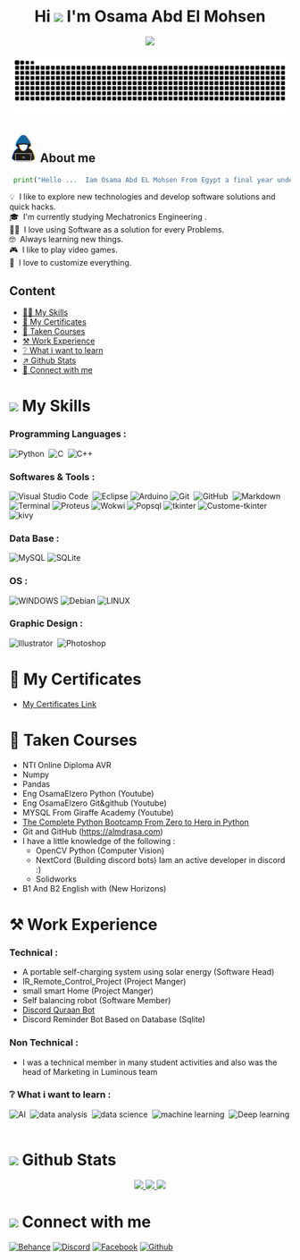 <h1 align="center">
  Hi
  <img src="https://media.giphy.com/media/hvRJCLFzcasrR4ia7z/giphy.gif" width="28">
  I'm Osama Abd El Mohsen
</h1>



<!-- Typing SVG by DenverCoder1 - https://github.com/DenverCoder1/readme-typing-svg -->

<p align="center">
  <a href="https://github.com/DenverCoder1/readme-typing-svg"><img src="https://readme-typing-svg.herokuapp.com/?lines=Mechatronics%20Engineer;Always%20learning%20new%20things&font=Fira%20Code&center=true&width=440&height=45&color=3DB54A&vCenter=true&size=22"></a>
</p> 

<!-- ![Snake animation](https://github.com/Osama-Abd-El-Mohsen/Osama-Abd-El-Mohsen/blob/output/github-contribution-grid-snake.svg) -->
<picture>
  <source media="(prefers-color-scheme: dark)" srcset="https://raw.githubusercontent.com/Osama-Abd-El-Mohsen/Osama-Abd-El-Mohsen/output/github-contribution-grid-snake-dark.svg">
  <source media="(prefers-color-scheme: light)" srcset="https://raw.githubusercontent.com/Osama-Abd-El-Mohsen/Osama-Abd-El-Mohsen/output/github-contribution-grid-snake.svg">
  <img alt="github contribution grid snake animation" src="https://raw.githubusercontent.com/Osama-Abd-El-Mohsen/Osama-Abd-El-Mohsen/output/github-contribution-grid-snake.svg">
</picture>

## <picture><img src = "https://github.com/0xAbdulKhalid/0xAbdulKhalid/raw/main/assets/mdImages/about_me.gif" width = 50px></picture> **About me**

```python
 print("Hello ...  Iam Osama Abd EL Mohsen From Egypt a final year undergraduate from Mansoura University ")
```

💡 &nbsp;I like to explore new technologies and develop software solutions and quick hacks.\
🎓 &nbsp;I'm currently studying Mechatronics Engineering .\
:technologist: &nbsp;I love using Software as a solution for every Problems.\
:nerd_face: &nbsp;Always learning new things.\
:video_game: &nbsp;I like to play video games.\
:gem: &nbsp;I love to customize everything.

## Content

- [👨‍💻 My Skills](https://github.com/Osama-Abd-El-Mohsen#-my-skills)
- [📄 My Certificates](https://github.com/Osama-Abd-El-Mohsen#--my-certificates--)
- [🥸 Taken Courses](https://github.com/Osama-Abd-El-Mohsen#--taken-courses--)
- [⚒️ Work Experience](https://github.com/Osama-Abd-El-Mohsen#-%EF%B8%8F-work-experience-)
- [❔ What i want to learn ](https://github.com/Osama-Abd-El-Mohsen#-what-i-want-to-learn-)
- [↗️ Github Stats ](https://github.com/Osama-Abd-El-Mohsen#-github-stats-)
- [🤝 Connect with me](https://github.com/Osama-Abd-El-Mohsen#-what-i-want-to-learn-)



<h1><img src = "https://media2.giphy.com/media/QssGEmpkyEOhBCb7e1/giphy.gif?cid=ecf05e47a0n3gi1bfqntqmob8g9aid1oyj2wr3ds3mg700bl&rid=giphy.gif" width ="30"> My Skills</h1> 

### Programming Languages :

![Python](https://img.shields.io/badge/-Python-151A22?style=for-the-badge&logo=python)&nbsp;
![C](https://img.shields.io/badge/-C-151A22?style=for-the-badge&logo=C)&nbsp;
![C++](https://img.shields.io/badge/-C++-151A22?style=for-the-badge&logo=C%2B%2B&logoColor=00599C)&nbsp;

### Softwares & Tools :
![Visual Studio Code](https://img.shields.io/badge/-Visual%20Studio%20Code-151A22?style=for-the-badge&logo=visual-studio-code&logoColor=007ACC)&nbsp;
![Eclipse](https://img.shields.io/badge/-Eclipse-151A22?style=for-the-badge&logo=eclipse-ide)
![Arduino](https://img.shields.io/badge/-Arduino-151A22?style=for-the-badge&logo=Arduino) 
![Git](https://img.shields.io/badge/-Git-151A22?style=for-the-badge&logo=git)&nbsp;
![GitHub](https://img.shields.io/badge/-GitHub-151A22?style=for-the-badge&logo=github)&nbsp;
![Markdown](https://img.shields.io/badge/-Markdown-151A22?style=for-the-badge&logo=markdown)
![Terminal](https://img.shields.io/badge/Terminal-151A22?style=for-the-badge&logo=gnu-bash)
![Proteus](https://img.shields.io/badge/Proteus-151A22?style=for-the-badge&logo=proteus)
![Wokwi](https://img.shields.io/badge/Wokwi-151A22?style=for-the-badge&logo=Wokwi)
![Popsql](https://img.shields.io/badge/popsql-151A22?style=for-the-badge&logo=popsql)
![tkinter](https://img.shields.io/badge/tkinter-151A22?style=for-the-badge&logo=tkinter)
![Custome-tkinter](https://img.shields.io/badge/Custome-tkinter-151A22?style=for-the-badge&logo=Custome-tkinter)
![kivy](https://img.shields.io/badge/kivy-151A22?style=for-the-badge&logo=kivy)

### Data Base :

![MySQL](https://img.shields.io/badge/mysql-151A22?style=for-the-badge&logo=mysql) 
![SQLite](https://img.shields.io/badge/sqlite-151A22?style=for-the-badge&logo=sqlite) 


### OS :
![WINDOWS](https://img.shields.io/badge/Windows-151A22?style=for-the-badge&logo=Windows)
![Debian](https://img.shields.io/badge/Debian-151A22?style=for-the-badge&logo=Debian)
![LINUX](https://img.shields.io/badge/Linux-151A22?style=for-the-badge&logo=linux)

### Graphic Design :
![Illustrator](https://img.shields.io/badge/-Illustrator-151A22?style=for-the-badge&logo=adobe-illustrator)&nbsp;
![Photoshop](https://img.shields.io/badge/-Photoshop-151A22?style=for-the-badge&logo=adobe-photoshop)&nbsp;

<h1> 📄 My Certificates  </h1>

- [My Certificates Link](https://drive.google.com/drive/folders/12KDW3w469Is7ocoOX7StPJg8117Q5-GR?usp=sharing)

<h1> 🥸 Taken Courses  </h1>

- NTI Online Diploma AVR
- Numpy
- Pandas
- Eng OsamaElzero Python (Youtube)
- Eng OsamaElzero Git&github (Youtube)
- MYSQL From Giraffe Academy (Youtube)
- [The Complete Python Bootcamp From Zero to Hero in Python](https://www.udemy.com/course/complete-python-bootcamp/)
- Git and GitHub (https://almdrasa.com)
- I have a little knowledge of the following :
  - OpenCV Python (Computer Vision)
  - NextCord (Building discord bots) Iam an active developer in discord :)
  - Solidworks
- B1 And B2 English with (New Horizons)
  
<h1> ⚒️ Work Experience </h1>

### Technical :
- A portable self-charging system using solar energy (Software Head)
- IR_Remote_Control_Project (Project Manger)
- small smart Home (Project Manger)
- Self balancing robot (Software Member)
- [Discord Quraan Bot](https://discord.gg/3b2g6sftAB)
- Discord Reminder Bot Based on Database (Sqlite)

### Non Technical :
- I was a technical member in many student activities and also was the head of Marketing  in Luminous team

  

### ❔ What i want to learn :

![AI](https://img.shields.io/badge/-AI-151A22?style=for-the-badge&logo=AI)&nbsp;
![data analysis](https://img.shields.io/badge/-data_analysis-151A22?style=for-the-badge&logo=AI)&nbsp;
![data science](https://img.shields.io/badge/-data_science-151A22?style=for-the-badge&logo=data-science&logoColor=A8B9CC)&nbsp;
![machine learning](https://img.shields.io/badge/-machine_learning-151A22?style=for-the-badge&logo=AI)&nbsp;
![Deep learning](https://img.shields.io/badge/-Deep_learning-151A22?style=for-the-badge&logo=AI)&nbsp;


<h1><img src = "https://media.giphy.com/media/iY8CRBdQXODJSCERIr/giphy.gif" width ="35"> Github Stats </h1>


<p align="center">
<a href="https://github.com/AVS1508">
  <img height="180em" src="https://github-readme-stats-eight-theta.vercel.app/api?username=Osama-Abd-El-Mohsen&theme=gotham&hide_border=true"/>
  <img height="180em" src="https://github-readme-stats-eight-theta.vercel.app/api/top-langs/?username=Osama-Abd-El-Mohsen&layout=compact&langs_count=8&theme=gotham&hide_border=true"/>
    <img height="left" src="https://github-readme-streak-stats.herokuapp.com/?user=Osama-Abd-El-Mohsen&theme=gotham&hide_border=true">

</a>
</p>


<h1> <img src='https://raw.githubusercontent.com/ShahriarShafin/ShahriarShafin/main/Assets/handshake.gif' width="80"> Connect with me </h1>

[![Behance](https://img.shields.io/badge/Behance-151A22?style=for-the-badge&logo=behance)](https://behance.net/Osama_Abd_ElMoh7sen) 
[![Discord](https://img.shields.io/badge/Discord-151A22?style=for-the-badge&logo=Discord)](https://discordapp.com/users/716301044514029619) 
[![Facebook](https://img.shields.io/badge/Facebook-151A22?style=for-the-badge&logo=Facebook)](https://facebook.com/o.Abd.ElMohsen)
[![Github](https://img.shields.io/badge/Github-151A22?style=for-the-badge&logo=Github)](https://facebook.com/o.Abd.ElMohsen)





